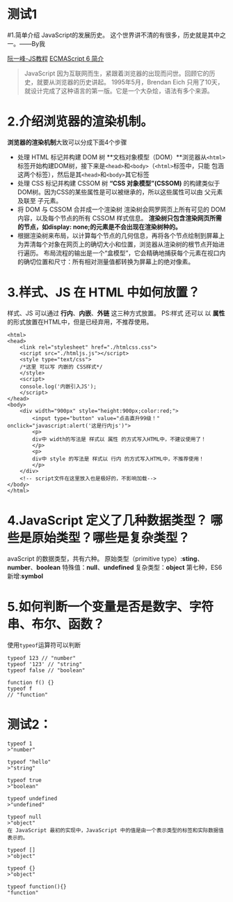 # 测试1
#1.简单介绍 JavaScript的发展历史。
这个世界讲不清的有很多，历史就是其中之一。——By我

[阮一峰-JS教程](https://wangdoc.com/javascript/)
[ECMAScript 6 简介](http://es6.ruanyifeng.com/#docs/intro)

> JavaScript 因为互联网而生，紧跟着浏览器的出现而问世。回顾它的历史，就要从浏览器的历史讲起。
> 1995年5月，Brendan Eich 只用了10天，就设计完成了这种语言的第一版。它是一个大杂烩，语法有多个来源。

# 2.介绍浏览器的渲染机制。
**浏览器的渲染机制**大致可以分成下面4个步骤
* 处理 HTML 标记并构建 DOM 树
**文档对象模型（DOM）**浏览器从`<html>`标签开始构建DOM树，接下来是`<head>`和`<body>`（`<html>`标签中，只能 包涵这两个标签），然后是其`<head>`和`<body>`其它标签
* 处理 CSS 标记并构建 CSSOM 树
**“CSS 对象模型”(CSSOM)** 的构建类似于DOM树。因为CSS的某些属性是可以被继承的，所以这些属性可以由 父元素 及联至 子元素。
* 将 DOM 与 CSSOM 合并成一个渲染树
渲染树会网罗网页上所有可见的 DOM 内容，以及每个节点的所有 CSSOM 样式信息。
**渲染树只包含渲染网页所需的节点，如display: none;的元素是不会出现在渲染树种的。**
* 根据渲染树来布局，以计算每个节点的几何信息，再将各个节点绘制到屏幕上
为弄清每个对象在网页上的确切大小和位置，浏览器从渲染树的根节点开始进行遍历。
布局流程的输出是一个“盒模型”，它会精确地捕获每个元素在视口内的确切位置和尺寸：所有相对测量值都转换为屏幕上的绝对像素。

# 3.样式、JS 在 HTML 中如何放置？
样式、JS 可以通过 **行内**、**内嵌**、**外链** 这三种方式放置。
PS:样式 还可以 以 **属性**的形式放置在HTML中，但是已经弃用，不推荐使用。

```
<html>
<head>
    <link rel="stylesheet" href="./htmlcss.css">
    <script src="./htmljs.js"></script>
    <style type="text/css">
    /*这里 可以写 内嵌的 CSS样式*/
    </style>
    <script>
    console.log('内嵌引入JS');
    </script>
</head>
<body>
    <div width="900px" style="height:900px;color:red;">
        <input type="button" value="点击直升99级！" onclick="javascript:alert('这是行内js')">
        <p>
        div中 width的写法是 样式以 属性 的方式写入HTML中，不建议使用了！
        </p>
        <p>
        div中 style 的写法是 样式以 行内 的方式写入HTML中，不推荐使用！
        </p>
    </div>
    <!-- script文件在这里放入也是极好的，不影响加载-->
</body>
</html>
```

# 4.JavaScript 定义了几种数据类型？ 哪些是原始类型？哪些是复杂类型？
avaScript 的数据类型，共有六种。
原始类型（primitive type）:**sting**、**number**、**boolean**
特殊值：**null**、**undefined**
复杂类型：**object**
第七种，ES6新增:**symbol**

# 5.如何判断一个变量是否是数字、字符串、布尔、函数？
使用`typeof`运算符可以判断
```
typeof 123 // "number"
typeof '123' // "string"
typeof false // "boolean"
```

```
function f() {}
typeof f
// "function"
```
# 测试2：
```
typeof 1
>"number"

typeof "hello"
>"string"

typeof true
>"boolean"

typeof undefined
>"undefined"

typeof null
>"object"
在 JavaScript 最初的实现中，JavaScript 中的值是由一个表示类型的标签和实际数据值表示的。

typeof []
>"object"

typeof {}
>"object"

typeof function(){}
"function"
```

